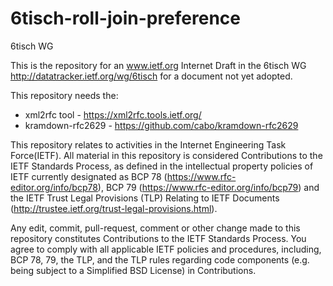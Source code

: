 # 6tisch-roll-join-preference
6tisch WG

This is the repository for an www.ietf.org Internet Draft in the 6tisch WG
http://datatracker.ietf.org/wg/6tisch for a document not yet adopted.

This repository needs the:
* xml2rfc tool - https://xml2rfc.tools.ietf.org/
* kramdown-rfc2629 - https://github.com/cabo/kramdown-rfc2629


This repository relates to activities in the Internet Engineering Task
Force(IETF). All material in this repository is considered Contributions
to the IETF Standards Process, as defined in the intellectual property
policies of IETF currently designated as BCP 78
(https://www.rfc-editor.org/info/bcp78), BCP 79
(https://www.rfc-editor.org/info/bcp79) and the IETF Trust Legal
Provisions (TLP) Relating to IETF Documents
(http://trustee.ietf.org/trust-legal-provisions.html).

Any edit, commit, pull-request, comment or other change made to this
repository constitutes Contributions to the IETF Standards Process. You
agree to comply with all applicable IETF policies and procedures,
including, BCP 78, 79, the TLP, and the TLP rules regarding code
components (e.g. being subject to a Simplified BSD License) in
Contributions.


